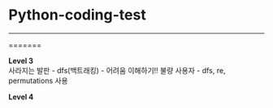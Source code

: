 # Python-coding-test
---
=======

**Level 3**     
사라지는 발판 - dfs(백트래킹)  - 어려움 이해하기!!
불량 사용자 - dfs, re, permutations 사용 

**Level 4**  
